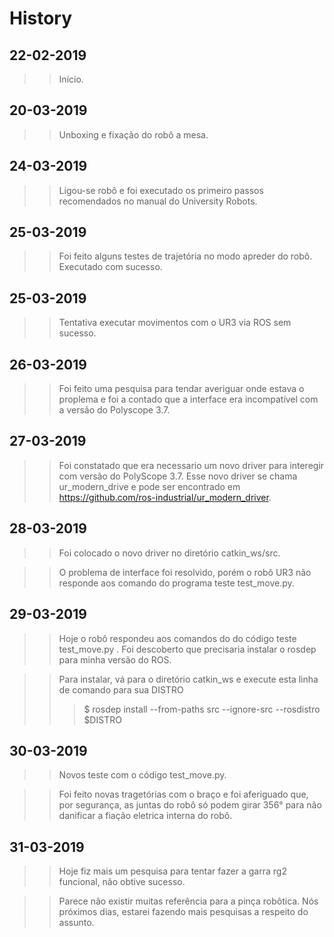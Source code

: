 # **History**
## __22-02-2019__
>>Início.

## __20-03-2019__
>>Unboxing e fixação do robô a mesa.

## __24-03-2019__
>>Ligou-se robô e foi executado os primeiro passos recomendados no manual do University Robots.

 ## __25-03-2019__
 >> Foi feito alguns testes de trajetória no modo apreder do robô. Executado com sucesso.

 ## __25-03-2019__
 >>Tentativa executar movimentos com o UR3 via ROS sem sucesso.

 ## __26-03-2019__
 >> Foi feito uma pesquisa para tendar averiguar onde estava o proplema e foi a contado que a interface era incompatível com a versão do Polyscope 3.7.

## __27-03-2019__
>>Foi constatado que era necessario um novo driver para interegir com versão do PolyScope 3.7. Esse novo driver se chama ur_modern_drive e pode ser encontrado em https://github.com/ros-industrial/ur_modern_driver. 

## __28-03-2019__
>> Foi colocado o novo driver no diretório catkin_ws/src.

>>O problema de interface foi resolvido, porém o robô UR3 não responde aos comando do programa teste test_move.py.

## __29-03-2019__
>> Hoje o robô respondeu aos comandos do do código teste test_move.py .
>> Foi descoberto que precisaria instalar o rosdep para minha versão do ROS.

>> Para instalar, vá para o diretório catkin_ws e execute esta linha de comando para sua DISTRO
>>>$ rosdep install --from-paths src --ignore-src --rosdistro $DISTRO

## __30-03-2019__
>>  Novos teste com o código test_move.py.

>>  Foi feito novas tragetórias com o braço e foi aferiguado que, por segurança, as juntas do robô só podem girar 356° para não danificar a fiação eletrica interna do robô.

## __31-03-2019__
>> Hoje fiz mais um pesquisa para tentar fazer a garra rg2 funcional, não obtive sucesso. 

>>Parece não existir muitas referência para a pinça robôtica. Nós próximos dias, estarei fazendo mais pesquisas a respeito do assunto. 